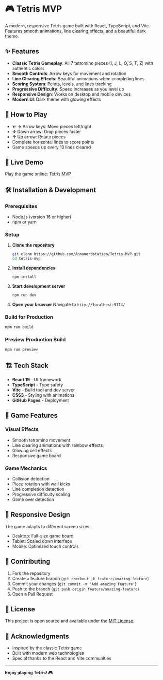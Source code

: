 # 🎮 Tetris MVP

A modern, responsive Tetris game built with React, TypeScript, and Vite. Features smooth animations, line clearing effects, and a beautiful dark theme.

## ✨ Features

- **Classic Tetris Gameplay**: All 7 tetromino pieces (I, J, L, O, S, T, Z) with authentic colors
- **Smooth Controls**: Arrow keys for movement and rotation
- **Line Clearing Effects**: Beautiful animations when completing lines
- **Scoring System**: Points, levels, and lines tracking
- **Progressive Difficulty**: Speed increases as you level up
- **Responsive Design**: Works on desktop and mobile devices
- **Modern UI**: Dark theme with glowing effects

## 🎯 How to Play

- **← →** Arrow keys: Move pieces left/right
- **↓** Down arrow: Drop pieces faster
- **↑** Up arrow: Rotate pieces
- Complete horizontal lines to score points
- Game speeds up every 10 lines cleared

## 🚀 Live Demo

Play the game online: [Tetris MVP](https://annanerdstation.github.io/Tetris-MVP/)

## 🛠️ Installation & Development

### Prerequisites

- Node.js (version 16 or higher)
- npm or yarn

### Setup

1. **Clone the repository**
   ```bash
   git clone https://github.com/Annanerdstation/Tetris-MVP.git
   cd tetris-mvp
   ```

2. **Install dependencies**
   ```bash
   npm install
   ```

3. **Start development server**
   ```bash
   npm run dev
   ```

4. **Open your browser**
   Navigate to `http://localhost:5174/`

### Build for Production

```bash
npm run build
```

### Preview Production Build

```bash
npm run preview
```

## 🏗️ Tech Stack

- **React 19** - UI framework
- **TypeScript** - Type safety
- **Vite** - Build tool and dev server
- **CSS3** - Styling with animations
- **GitHub Pages** - Deployment

## 🎨 Game Features

### Visual Effects
- Smooth tetromino movement
- Line clearing animations with rainbow effects
- Glowing cell effects
- Responsive game board

### Game Mechanics
- Collision detection
- Piece rotation with wall kicks
- Line completion detection
- Progressive difficulty scaling
- Game over detection

## 📱 Responsive Design

The game adapts to different screen sizes:
- Desktop: Full-size game board
- Tablet: Scaled down interface
- Mobile: Optimized touch controls

## 🤝 Contributing

1. Fork the repository
2. Create a feature branch (`git checkout -b feature/amazing-feature`)
3. Commit your changes (`git commit -m 'Add amazing feature'`)
4. Push to the branch (`git push origin feature/amazing-feature`)
5. Open a Pull Request

## 📄 License

This project is open source and available under the [MIT License](LICENSE).

## 🙏 Acknowledgments

- Inspired by the classic Tetris game
- Built with modern web technologies
- Special thanks to the React and Vite communities

---

**Enjoy playing Tetris! 🎮**
